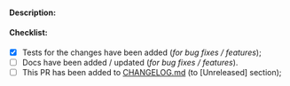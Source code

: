 #### Description:
<!-- Thank you for considering to contribute. 
Please provide a description below. -->


#### Checklist:
<!-- Don't delete these items! For completed items, change [ ] to [x]. -->

- [X] Tests for the changes have been added (_for bug fixes / features_);
- [ ] Docs have been added / updated (_for bug fixes / features_).
- [ ] This PR has been added to [CHANGELOG.md](https://github.com/DDtKey/actix-web-grants/blob/main/CHANGELOG.md) (to [Unreleased] section);

<!-- NOTE: these things are not required to open a PR and can be done afterwards / while the PR is open. -->

<!-- If this PR fixes or closes an issue, reference it here. -->
<!-- Closes #000 -->
